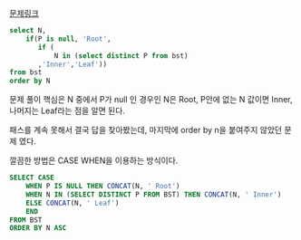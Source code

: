 
[문제링크](https://www.hackerrank.com/challenges/binary-search-tree-1/problem?isFullScreen=true)
```sql
select N,
    if(P is null, 'Root',
       if (
           N in (select distinct P from bst)
       ,'Inner','Leaf'))
from bst
order by N
```


문제 풀이 핵심은 N 중에서  P가 null 인 경우인 N은 Root,
P안에 없는 N 값이면 Inner, 나머지는 Leaf라는 점을 알면 된다.

패스를 계속 못해서 결국 답을 찾아봤는데, 마지막에 order by n을 붙여주지 않았던 문제 였다.

깔끔한 방법은 CASE WHEN을 이용하는 방식이다.

```sql
SELECT CASE
    WHEN P IS NULL THEN CONCAT(N, ' Root')
    WHEN N IN (SELECT DISTINCT P FROM BST) THEN CONCAT(N, ' Inner')
    ELSE CONCAT(N, ' Leaf')
    END
FROM BST
ORDER BY N ASC
```
